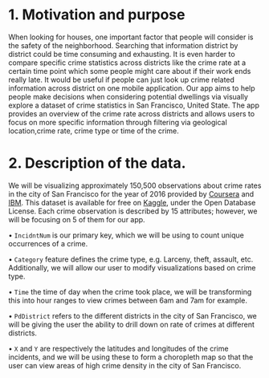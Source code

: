 
# 1\. Motivation and purpose

When looking for houses, one important factor that people will consider
is the safety of the neighborhood. Searching that information district
by district could be time consuming and exhausting. It is even harder to
compare specific crime statistics across districts like the crime rate
at a certain time point which some people might care about if their work
ends really late. It would be useful if people can just look up crime
related information across district on one mobile application. Our app
aims to help people make decisions when considering potential dwellings
via visually explore a dataset of crime statistics in San Francisco,
United State. The app provides an overview of the crime rate across
districts and allows users to focus on more specific information through
filtering via geological location,crime rate, crime type or time of the
crime.

# 2. Description of the data.
We will be visualizing approximately 150,500 observations about crime rates in the city of San Francisco for the year of 2016 provided by [Coursera](https://www.coursera.org/) and [IBM]( https://www.ibm.com/). This dataset is available for free on [Kaggle]( https://www.kaggle.com/roshansharma/sanfranciso-crime-dataset), under the Open Database License. Each crime observation is described by 15 attributes; however, we will be focusing on 5 of them for our app. 

•	`IncidntNum` is our primary key, which we will be using to count unique occurrences of a crime. 

•	`Category` feature defines the crime type, e.g. Larceny, theft, assault, etc. Additionally, we will allow our user to modify visualizations based on crime type.

•	`Time` the time of day when the crime took place, we will be transforming this into hour ranges to view crimes between 6am and 7am for example.

•	`PdDistrict` refers to the different districts in the city of San Francisco, we will be giving the user the ability to drill down on rate of crimes at different districts.

•	`X` and `Y` are respectively the latitudes and longitudes of the crime incidents, and we will be using these to form a choropleth map so that the user can view areas of high crime density in the city of San Francisco.
